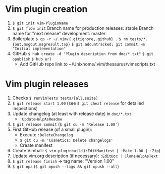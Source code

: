 # Vim plugin creation

1. `$ git init vim-PluginName`
2. `$ git flow init`
   Branch name for production releases: stable
   Branch name for "next release" development: master
3. Boilerplate
   `$ cp -r ~/.vim/{.gitignore,.github} .`
   `$ rm tests/*.{out,msgout,msgresult,tap}`
   `$ git adduntracked; git commit -m "Initial implementation"`
4. GitHub
   `$ hub create -d "Plugin description from doc/*.txt"`
   `$ git opublish`
   `$ hub url`
   - Add GitHub repo link to ~/Unixhome/.vim/thesaurus/vimscripts.txt

# Vim plugin releases

1. Checks
   `$ runVimTests tests/[all.suite]`
2. `$ git release start 1.00` (see `$ git cheat release` for detailed inspections)
3. Update changelog (at least with release date) in `doc/*.txt`
   - `:UpdateHelpAsReadme`
4. `$ git release commit` (`$ git cu -m 'Release 1.00'`)
5. First GitHub release (of a small plugin):
   - Execute `:DeleteChangelog`
   - `$ git cu -m 'Cosmetics: Delete changelogs'`
   - Create manifest
6. Create Vimball:
   `$ vim-pluginbuild` (`:EditManifest | :Make 1.00 | :Zip`)
7. Update vim.org description (if necessary):
   `:EditDoc | CloneHelpAsText`
8. `$ git release finish` -> tag name: "Version 1.00"
9. `$ git opa` (`$ git opush --tags && git opush --all`)

